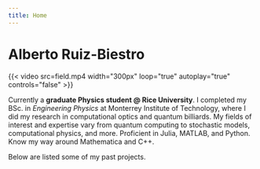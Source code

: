 ```yaml
---
title: Home
---
```


# Alberto Ruiz-Biestro

{{< video src=field.mp4 width="300px" loop="true" autoplay="true" controls="false" >}}
<!-- <img src="./cat.jpg" style="max-width:25%;min-width:40px;float:right;" alt="cat" /> -->
<!-- <img src="./cat.jpg" style="max-width:25%;min-width:40px;" alt="cat" /> -->

<!-- <img src="./cat.jpg" style="max-width:25%;min-width:40px;float:right;" alt="cat" /> -->

<!-- ## Graduate Physics student -->
Currently a **graduate Physics student @ Rice University**. I completed my BSc. in _Engineering Physics_ at Monterrey Institute of Technology, where I did my research in computational optics and quantum billiards. My fields of interest and expertise vary from quantum computing to stochastic models, computational physics, and more. Proficient in Julia, MATLAB, and Python. Know my way around Mathematica and C++.

Below are listed some of my past projects.